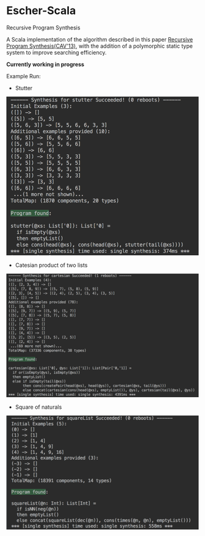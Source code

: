 # Escher-Scala
Recursive Program Synthesis

A Scala implementation of the algorithm described in this paper [Recursive Program Synthesis(CAV'13)](https://www.microsoft.com/en-us/research/publication/recursive-program-synthesis/), with the addition of a polymorphic static type system to improve searching efficiency.

**Currently working in progress**

Example Run:

   <!-- ![Stutter](documentation/Stutter.png | with=48) -->

- Stutter
<img src="documentation/Stutter.png" width="600px" alt="stutter"/>

- Catesian product of two lists
<img src="documentation/cartesian.png" width="600px" alt="cartesian product"/>

- Square of naturals
<img src="documentation/squareList.png" width="600px" alt="square list"/>

